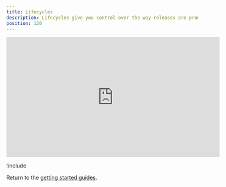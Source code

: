 ```yaml
---
title: Lifecycles
description: Lifecycles give you control over the way releases are promoted between environments.
position: 120
---
```


<iframe width="560" height="315" src="https://www.youtube.com/embed/ofc-u61ukRA" frameborder="0" allow="accelerometer; autoplay; encrypted-media; gyroscope; picture-in-picture" allowfullscreen></iframe>

!include <lifecycles>

Return to the [getting started guides](/docs/getting-started-guides/index.md).